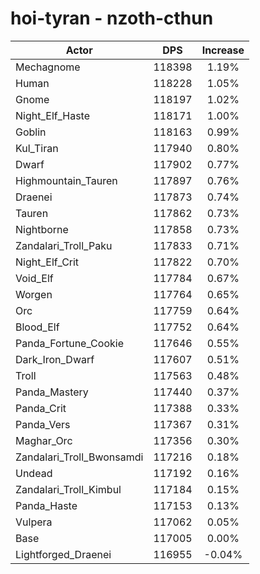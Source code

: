 # hoi-tyran - nzoth-cthun
| Actor | DPS | Increase |
|---|:---:|:---:|
|Mechagnome|118398|1.19%|
|Human|118228|1.05%|
|Gnome|118197|1.02%|
|Night_Elf_Haste|118171|1.00%|
|Goblin|118163|0.99%|
|Kul_Tiran|117940|0.80%|
|Dwarf|117902|0.77%|
|Highmountain_Tauren|117897|0.76%|
|Draenei|117873|0.74%|
|Tauren|117862|0.73%|
|Nightborne|117858|0.73%|
|Zandalari_Troll_Paku|117833|0.71%|
|Night_Elf_Crit|117822|0.70%|
|Void_Elf|117784|0.67%|
|Worgen|117764|0.65%|
|Orc|117759|0.64%|
|Blood_Elf|117752|0.64%|
|Panda_Fortune_Cookie|117646|0.55%|
|Dark_Iron_Dwarf|117607|0.51%|
|Troll|117563|0.48%|
|Panda_Mastery|117440|0.37%|
|Panda_Crit|117388|0.33%|
|Panda_Vers|117367|0.31%|
|Maghar_Orc|117356|0.30%|
|Zandalari_Troll_Bwonsamdi|117216|0.18%|
|Undead|117192|0.16%|
|Zandalari_Troll_Kimbul|117184|0.15%|
|Panda_Haste|117153|0.13%|
|Vulpera|117062|0.05%|
|Base|117005|0.00%|
|Lightforged_Draenei|116955|-0.04%|
